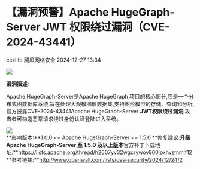 #  【漏洞预警】Apache HugeGraph-Server JWT 权限绕过漏洞（CVE-2024-43441）   
cexlife  飓风网络安全   2024-12-27 13:34  
  
![](https://mmbiz.qpic.cn/mmbiz_png/ibhQpAia4xu01aiaDia6nNtBuPRnJbfu3qsHU7jwpCB7tlab6R48Aiaccm7d9X314G1rlZYeOaMsoI5Ssuen2ibBFhcw/640?wx_fmt=png&from=appmsg "")  
  
**漏洞描述:**  
  
Apache HugeGraph-Server是Apache HugeGraph 项目的核心部分,它是一个分布式图数据库系统,旨在处理大规模图形数据集,支持图形模型的存储、查询和分析,官方披露CVE-2024-43441Apache HugeGraph-Server **JWT权限绕过漏洞**,攻击者可构造恶意请求绕过身份认证登陆进入系统。  
  
![](https://mmbiz.qpic.cn/mmbiz_png/ibhQpAia4xu01aiaDia6nNtBuPRnJbfu3qsHiaEQhibYkPNMaVgibZn7cL6icp83xj04xQlFR1rrMjs4vR0G95DUqtwKBw/640?wx_fmt=png&from=appmsg "")  
**影响版本:**1.0.0 <= Apache HugeGraph-Server <= 1.5.0 **修复建议:**升级 Apache HugeGraph-Server 至 1.5.0 及以上版本**官方补丁下载地址:**https://lists.apache.org/thread/h2607yv32wgcrywov960jpxhvsmmlf12 **参考链接:**http://www.openwall.com/lists/oss-security/2024/12/24/2   
